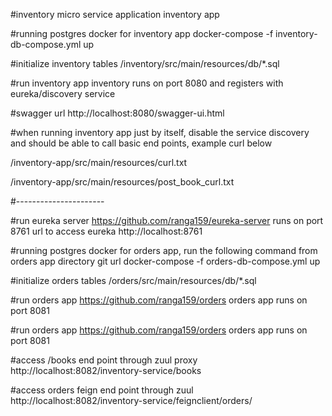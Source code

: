 #inventory micro service application
inventory app

#running postgres docker for inventory app
docker-compose -f inventory-db-compose.yml up

#initialize inventory tables
/inventory/src/main/resources/db/*.sql

#run inventory app
inventory runs on port 8080 and registers with eureka/discovery service

#swagger url
http://localhost:8080/swagger-ui.html

#when running inventory app just by itself, disable the service discovery and should be able to call basic end points, example curl below

/inventory-app/src/main/resources/curl.txt

/inventory-app/src/main/resources/post_book_curl.txt

#----------------------

#run eureka server
https://github.com/ranga159/eureka-server
runs on port 8761
url to access eureka http://localhost:8761

#running postgres docker for orders app, run the following command from orders app directory
git url
docker-compose -f orders-db-compose.yml up 

#initialize orders tables
/orders/src/main/resources/db/*.sql

#run orders app
https://github.com/ranga159/orders
orders app runs on port 8081

#run orders app
https://github.com/ranga159/orders
orders app runs on port 8081

#access /books end point through zuul proxy
http://localhost:8082/inventory-service/books

#access orders feign end point through zuul
http://localhost:8082/inventory-service/feignclient/orders/

